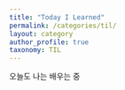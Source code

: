 ```yaml
---
title: "Today I Learned"
permalink: /categories/til/
layout: category
author_profile: true
taxonomy: TIL
---
```


오늘도 나는 배우는 중
